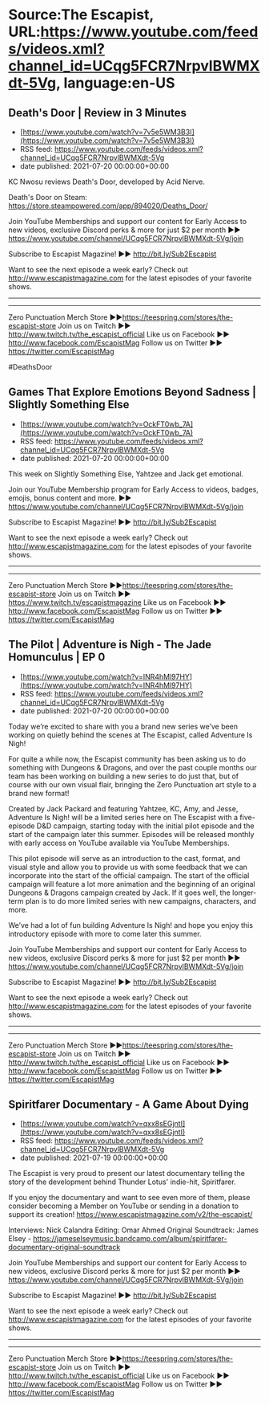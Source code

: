 # Source:The Escapist, URL:https://www.youtube.com/feeds/videos.xml?channel_id=UCqg5FCR7NrpvlBWMXdt-5Vg, language:en-US

## Death's Door | Review in 3 Minutes
 - [https://www.youtube.com/watch?v=7v5e5WM3B3I](https://www.youtube.com/watch?v=7v5e5WM3B3I)
 - RSS feed: https://www.youtube.com/feeds/videos.xml?channel_id=UCqg5FCR7NrpvlBWMXdt-5Vg
 - date published: 2021-07-20 00:00:00+00:00

KC Nwosu reviews Death's Door, developed by Acid Nerve.

Death's Door on Steam: https://store.steampowered.com/app/894020/Deaths_Door/

Join YouTube Memberships and support our content for Early Access to new videos, exclusive Discord perks & more for just $2 per month ►► https://www.youtube.com/channel/UCqg5FCR7NrpvlBWMXdt-5Vg/join

Subscribe to Escapist Magazine! ►► http://bit.ly/Sub2Escapist

Want to see the next episode a week early? Check out http://www.escapistmagazine.com for the latest episodes of your favorite shows.

---



---


Zero Punctuation Merch Store ►►https://teespring.com/stores/the-escapist-store
Join us on Twitch ►► http://www.twitch.tv/the_escapist_official
Like us on Facebook ►► http://www.facebook.com/EscapistMag
Follow us on Twitter ►► https://twitter.com/EscapistMag

#DeathsDoor

## Games That Explore Emotions Beyond Sadness | Slightly Something Else
 - [https://www.youtube.com/watch?v=OckFT0wb_7A](https://www.youtube.com/watch?v=OckFT0wb_7A)
 - RSS feed: https://www.youtube.com/feeds/videos.xml?channel_id=UCqg5FCR7NrpvlBWMXdt-5Vg
 - date published: 2021-07-20 00:00:00+00:00

This week on Slightly Something Else, Yahtzee and Jack get emotional.

Join our YouTube Membership program for Early Access to videos, badges, emojis, bonus content and more. ►► https://www.youtube.com/channel/UCqg5FCR7NrpvlBWMXdt-5Vg/join

Subscribe to Escapist Magazine! ►► http://bit.ly/Sub2Escapist

Want to see the next episode a week early? Check out http://www.escapistmagazine.com for the latest episodes of your favorite shows.

---



---


Zero Punctuation Merch Store ►►https://teespring.com/stores/the-escapist-store
Join us on Twitch ►► https://www.twitch.tv/escapistmagazine 
Like us on Facebook ►► http://www.facebook.com/EscapistMag
Follow us on Twitter ►► https://twitter.com/EscapistMag

## The Pilot | Adventure is Nigh - The Jade Homunculus | EP 0
 - [https://www.youtube.com/watch?v=INR4hMl97HY](https://www.youtube.com/watch?v=INR4hMl97HY)
 - RSS feed: https://www.youtube.com/feeds/videos.xml?channel_id=UCqg5FCR7NrpvlBWMXdt-5Vg
 - date published: 2021-07-20 00:00:00+00:00

Today we’re excited to share with you a brand new series we’ve been working on quietly behind the scenes at The Escapist, called Adventure Is Nigh!

For quite a while now, the Escapist community has been asking us to do something with Dungeons & Dragons, and over the past couple months our team has been working on building a new series to do just that, but of course with our own visual flair, bringing the Zero Punctuation art style to a brand new format!

Created by Jack Packard and featuring Yahtzee, KC, Amy, and Jesse, Adventure Is Nigh! will be a limited series here on The Escapist with a five-episode D&D campaign, starting today with the initial pilot episode and the start of the campaign later this summer. Episodes will be released monthly with early access on YouTube available via YouTube Memberships.

This pilot episode will serve as an introduction to the cast, format, and visual style and allow you to provide us with some feedback that we can incorporate into the start of the official campaign. The start of the official campaign will feature a lot more animation and the beginning of an original Dungeons & Dragons campaign created by Jack. If it goes well, the longer-term plan is to do more limited series with new campaigns, characters, and more.

We’ve had a lot of fun building Adventure Is Nigh! and hope you enjoy this introductory episode with more to come later this summer.

Join YouTube Memberships and support our content for Early Access to new videos, exclusive Discord perks & more for just $2 per month ►► https://www.youtube.com/channel/UCqg5FCR7NrpvlBWMXdt-5Vg/join

Subscribe to Escapist Magazine! ►► http://bit.ly/Sub2Escapist

Want to see the next episode a week early? Check out http://www.escapistmagazine.com for the latest episodes of your favorite shows.

---



---


Zero Punctuation Merch Store ►►https://teespring.com/stores/the-escapist-store
Join us on Twitch ►► http://www.twitch.tv/the_escapist_official
Like us on Facebook ►► http://www.facebook.com/EscapistMag
Follow us on Twitter ►► https://twitter.com/EscapistMag

## Spiritfarer Documentary - A Game About Dying
 - [https://www.youtube.com/watch?v=qxx8sEGjntI](https://www.youtube.com/watch?v=qxx8sEGjntI)
 - RSS feed: https://www.youtube.com/feeds/videos.xml?channel_id=UCqg5FCR7NrpvlBWMXdt-5Vg
 - date published: 2021-07-19 00:00:00+00:00

The Escapist is very proud to present our latest documentary telling the story of the development behind Thunder Lotus' indie-hit, Spiritfarer.

If you enjoy the documentary and want to see even more of them, please consider becoming a Member on YouTube or sending in a donation to support its creation! https://www.escapistmagazine.com/v2/the-escapist/

Interviews: Nick Calandra
Editing: Omar Ahmed
Original Soundtrack: James Elsey - https://jameselseymusic.bandcamp.com/album/spiritfarer-documentary-original-soundtrack


Join YouTube Memberships and support our content for Early Access to new videos, exclusive Discord perks & more for just $2 per month ►► https://www.youtube.com/channel/UCqg5FCR7NrpvlBWMXdt-5Vg/join

Subscribe to Escapist Magazine! ►► http://bit.ly/Sub2Escapist

Want to see the next episode a week early? Check out http://www.escapistmagazine.com for the latest episodes of your favorite shows.

---



---


Zero Punctuation Merch Store ►►https://teespring.com/stores/the-escapist-store
Join us on Twitch ►► http://www.twitch.tv/the_escapist_official
Like us on Facebook ►► http://www.facebook.com/EscapistMag
Follow us on Twitter ►► https://twitter.com/EscapistMag


